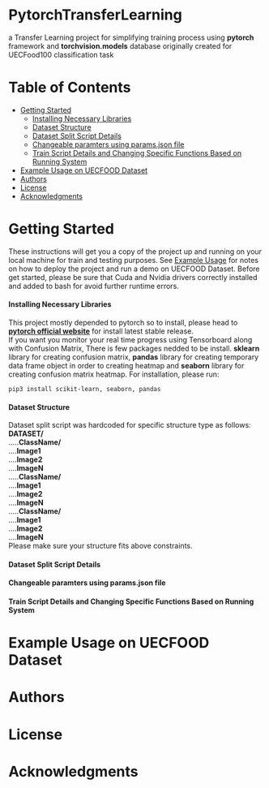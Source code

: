 # PytorchTransferLearning
a Transfer Learning project for simplifying training process using **pytorch** framework and **torchvision.models** database originally created for UECFood100 classification task
# Table of Contents
- [Getting Started](#getting-started)
  - [Installing Necessary Libraries](#installing-necessary-libraries)
  - [Dataset Structure](#dataset-structure)
  - [Dataset Split Script Details](#dataset-split-script-details)
  - [Changeable paramters using params.json file](#changeable-paramters-using-params.json-file)
  - [Train Script Details and Changing Specific Functions Based on Running System](#train-script-details)
- [Example Usage on UECFOOD Dataset](#example-usage-on-uecfood-dataset)
- [Authors](#authors)
- [License](#license)
- [Acknowledgments](#acknowledgments)
# Getting Started
These instructions will get you a copy of the project up and running on your local machine for train and testing purposes. See [Example Usage](#example-usage-on-uecfood-dataset) for notes on how to deploy the project and run a demo on UECFOOD Dataset. Before get started, please be sure that Cuda and Nvidia drivers correctly installed and added to bash for avoid further runtime errors.
#### Installing Necessary Libraries
This project mostly depended to pytorch so to install, please head to **[pytorch official website](https://pytorch.org/)** for install latest stable release. <br/>
If you want you monitor your real time progress using Tensorboard along with Confusion Matrix, There is few packages nedded to be install. **sklearn** library for creating confusion matrix, **pandas** library for creating temporary data frame object in order to creating heatmap and **seaborn** library for creating confusion matrix heatmap. For installation, please run:
```
pip3 install scikit-learn, seaborn, pandas
```
#### Dataset Structure
Dataset split script was hardcoded for specific structure type as follows:
      **DATASET/** <br/>
        .....**ClassName/** <br/>
                      ....**Image1** <br/>
                      ....**Image2** <br/>
                      ....**ImageN** <br/>
        .....**ClassName/** <br/>
                      ....**Image1** <br/>
                      ....**Image2** <br/>
                      ....**ImageN** <br/>
        .....**ClassName/** <br/>
                      ....**Image1** <br/>
                      ....**Image2** <br/>
                      ....**ImageN** <br/>
Please make sure your structure fits above constraints.                      
#### Dataset Split Script Details

#### Changeable paramters using params.json file
#### Train Script Details and Changing Specific Functions Based on Running System
# Example Usage on UECFOOD Dataset
# Authors
# License
# Acknowledgments

